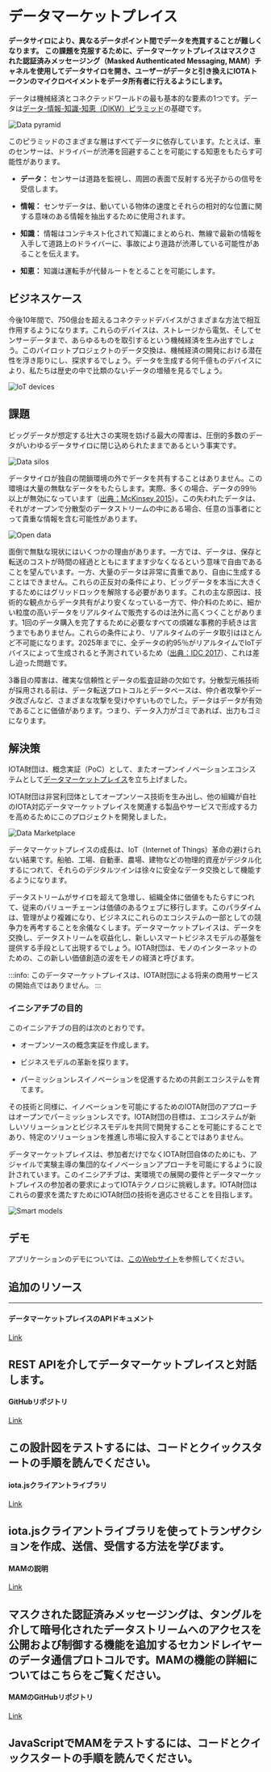 # データマーケットプレイス
<!-- # Data Marketplace overview -->

**データサイロにより、異なるデータポイント間でデータを売買することが難しくなります。 この課題を克服するために、データマーケットプレイスはマスクされた認証済みメッセージング（Masked Authenticated Messaging, MAM）チャネルを使用してデータサイロを開き、ユーザーがデータと引き換えにIOTAトークンのマイクロペイメントをデータ所有者に行えるようにします。**
<!-- **Data silos make it difficult to buy and sell data among different data points. To overcome this challenge, the Data Marketplace uses Masked Authenticated Messaging (MAM) channels to open up the data silos and allow users to make micropayments of IOTA tokens to the data owners in exchange for data.** -->

データは機械経済とコネクテッドワールドの最も基本的な要素の1つです。データは[データ-情報-知識-知恵（DIKW）ピラミッド](https://en.wikipedia.org/wiki/DIKW_pyramid)の基礎です。
<!-- Data is one of the most fundamental ingredients in the machine economy and the connected world. It is the foundation of the Data — Information — Knowledge — Wisdom [(DIKW) pyramid](https://en.wikipedia.org/wiki/DIKW_pyramid). -->

![Data pyramid](../images/data-marketplace-otr-updates.png)

このピラミッドのさまざまな層はすべてデータに依存しています。たとえば、車のセンサーは、ドライバーが渋滞を回避することを可能にする知恵をもたらす可能性があります。
<!-- The different layers of this pyramid all rely on data. For example, sensors on cars can lead to the wisdom that allows drivers to bypass congestion: -->

* **データ：** センサーは道路を監視し、周囲の表面で反射する光子からの信号を受信します。
<!-- * **Data:** Sensors monitor the road and receive signals from the photons that reflect off the surface of their environment -->
* **情報：** センサデータは、動いている物体の速度とそれらの相対的な位置に関する意味のある情報を抽出するために使用されます。
<!-- * **Information:** Sensor data is used to extract meaningful information about the speed of the moving objects and their relative positions -->
* **知識：** 情報はコンテキスト化されて知識にまとめられ、無線で最新の情報を入手して道路上のドライバーに、事故により道路が渋滞している可能性があることを伝えます。
<!-- * **Knowledge:** Information is contextualized and distilled into knowledge, telling the drivers on the road via over-the-air updates that the road may be congested due to a crash -->
* **知恵：** 知識は運転手が代替ルートをとることを可能にします。
<!-- * **Wisdom:** Knowledge allows drivers to take an alternative route -->

## ビジネスケース
<!-- ## Business case -->

今後10年間で、750億台を超えるコネクテッドデバイスがさまざまな方法で相互作用するようになります。これらのデバイスは、ストレージから電気、そしてセンサーデータまで、あらゆるものを取引するという機械経済を生み出すでしょう。このパイロットプロジェクトのデータ交換は、機械経済の開発における潜在性を浮き彫りにし、探求するでしょう。データを生成する何千億ものデバイスにより、私たちは歴史の中で比類のないデータの増殖を見るでしょう。
<!-- Over the next decade, more than 75 billion connected devices will be interacting in different manners. These devices will give rise to a machine economy where they will trade everything from storage to electricity and sensor data. The data trade in this pilot project will highlight and explore the potential in these developments. With the prospect of tens of billions of devices generating data, we will see a proliferation of data that is unmatched in history. -->

![IoT devices](../images/data-marketplace-iot-stats.png)

## 課題
<!-- ## Challenges -->

ビッグデータが想定する壮大さの実現を妨げる最大の障害は、圧倒的多数のデータがいわゆるデータサイロに閉じ込められたままであるという事実です。
<!-- The largest obstacle preventing the fulfillment of the grandeur envisaged by Big Data is the fact that the overwhelming majority of data remains locked in what is called data silos. -->

![Data silos](../images/data-marketplace-data-silos.png)

データサイロが独自の閉鎖環境の外でデータを共有することはありません。この環境は大量の無駄なデータをもたらします。実際、多くの場合、データの99％以上が無効になっています（[出典：McKinsey 2015](https://www.mckinsey.com/mgi/overview/in-the-news/by-2025-internet-of-things-applications-could-have-11-trillion-impact)）。この失われたデータは、それがオープンで分散型のデータストリームの中にある場合、任意の当事者にとって貴重な情報を含む可能性があります。
<!-- Data silos do not, or very rarely, share data outside their own closed environment. This environment leads to enormous quantities of wasted data. In fact, often, over 99% of data is lost to the void ([source: McKinsey 2015](https://www.mckinsey.com/mgi/overview/in-the-news/by-2025-internet-of-things-applications-could-have-11-trillion-impact)). This lost data could contain valuable information to any compensating party if it were in an open, decentralized data stream. -->

![Open data](../images/data-marketplace-open-data.png)

面倒で無駄な現状にはいくつかの理由があります。一方では、データは、保存と転送のコストが時間の経過とともにますます少なくなるという意味で自由であることを望んでいます。一方、大量のデータは非常に貴重であり、自由に生成することはできません。これらの正反対の条件により、ビッグデータを本当に大きくするためにはグリッドロックを解除する必要があります。これの主な原因は、技術的な観点からデータ共有がより安くなっている一方で、仲介料のために、細かい粒度の高いデータをリアルタイムで販売するのは法外に高くつくことがあります。1回のデータ購入を完了するために必要なすべての煩雑な事務的手続きは言うまでもありません。これらの条件により、リアルタイムのデータ取引はほとんど不可能になります。2025年までに、全データの約95％がリアルタイムでIoTデバイスによって生成されると予測されているため（[出典：IDC 2017](https://www.seagate.com/files/www-content/our-story/trends/files/idc-seagate-dataage-whitepaper.pdf)）、これは差し迫った問題です。
<!-- There are several reasons for the cumbersome and wasteful status quo. On the one hand, data wants to be free in the sense that its storage and transmission costs less and less over time. On the other hand, large quantities of data are extremely valuable and are not free to generate. These diametrically opposed conditions cause a gridlock that needs to be broken in order for Big Data to become truly big. A major cause of this is the fact that, while data sharing is becoming cheaper from a technological perspective, it is prohibitively expensive to sell fine, granular data in real-time due to intermediary fees — not to mention all the red tape one has to cut through in order to complete a single data purchase. These conditions make real-time data trade all but impossible. By 2025 it is projected that around 95% of all data will be generated by IoT devices in real-time ([source: IDC 2017](https://www.seagate.com/files/www-content/our-story/trends/files/idc-seagate-dataage-whitepaper.pdf)), so this is a pressing issue. -->

3番目の障害は、確実な信頼性とデータの監査証跡の欠如です。分散型元帳技術が採用される前は、データ転送プロトコルとデータベースは、仲介者攻撃やデータ改ざんなど、さまざまな攻撃を受けやすいものでした。データはデータが有効であることに価値があります。つまり、データ入力がゴミであれば、出力もゴミになります。
<!-- A third obstacle is the lack of ensured authenticity and audit trails of data. Before the adoption of distributed ledger technologies, data transmission protocols and databases were susceptible to various attacks, including middleman attacks and data tampering. Data is only as valuable as it is valid. In short, if the data input is garbage, the output will also be garbage. -->

## 解決策
<!-- ## Solution -->

IOTA財団は、概念実証（PoC）として、またオープンイノベーションエコシステムとして[データマーケットプレイス](https://data.iota.org)を立ち上げました。
<!-- The IOTA Foundation launched the [Data Marketplace](https://data.iota.org) as a proof of concept (PoC) and as an open innovation ecosystem. -->

IOTA財団は非営利団体としてオープンソース技術を生み出し、他の組織が自社のIOTA対応データマーケットプレイスを関連する製品やサービスで形成する力を高めるためにこのプロジェクトを開発しました。
<!-- As a non-profit organisation, the IOTA Foundation has developed this project to produce an open source technology and to empower other organisations to shape their own IOTA-enabled data marketplaces, with associated products and services. -->

![Data Marketplace](../images/data-marketplace.png)

データマーケットプレイスの成長は、IoT（Internet of Things）革命の避けられない結果です。船舶、工場、自動車、農場、建物などの物理的資産がデジタル化するにつれて、それらのデジタルツインは徐々に安全なデータ交換として機能するようになります。
<!-- The growth of data marketplaces is an inevitable result of the IoT (Internet of Things) revolution. As physical assets such as ships, factories, vehicles, farms or buildings become digital, their digital twins will gradually act as secure data exchanges. -->

データストリームがサイロを超えて急増し、組織全体に価値をもたらすにつれて、従来のバリューチェーンは価値のあるウェブに移行します。このパラダイムは、管理がより複雑になり、ビジネスにこれらのエコシステムの一部としての競争力を再考することを余儀なくします。データマーケットプレイスは、データを交換し、データストリームを収益化し、新しいスマートビジネスモデルの基盤を提供する手段として出現するでしょう。IOTA財団は、モノのインターネットのための、この新しい価値創造の波をモノの経済と呼びます。
<!-- As data streams surge across silos and carry value across organisations, traditional value chains will transition into a web of value. This paradigm will be more complex to administer, forcing business to rethink their competitive play as part of these ecosystems. Data marketplaces will emerge as a means to exchange data, monetise data streams and provide the basis of new smart business models. We refer to this new wave of value creation, for the Internet of Everything, as the Economy of Things. -->

:::info:
このデータマーケットプレイスは、IOTA財団による将来の商用サービスの開始点ではありません。
:::
<!-- :::info: -->
<!-- This Data Marketplace is not a launchpad for a future commercial service by the IOTA Foundation. -->
<!-- ::: -->

### イニシアチブの目的
<!-- ### Objectives of the initiative -->

このイニシアチブの目的は次のとおりです。
<!-- The initiative’s objective was to do the following: -->

* オープンソースの概念実証を作成します。
<!-- * Produce an open source proof of concept -->
* ビジネスモデルの革新を探ります。
<!-- * Explore business model innovation -->
* パーミッションレスイノベーションを促進するための共創エコシステムを育てます。
<!-- * Grow a co-creation ecosystem to foster permissionless innovation -->

その技術と同様に、イノベーションを可能にするためのIOTA財団のアプローチはオープンでパーミッションレスです。IOTA財団の目標は、エコシステムが新しいソリューションとビジネスモデルを共同で開発することを可能にすることであり、特定のソリューションを推進し市場に投入することではありません。
<!-- Like its technology, the IOTA Foundation’s approach to enabling innovation is open and permissionless. Our ambition is to enable the ecosystem to co-create and develop new solutions and business models, but not to drive and push specific solutions to market. -->

データマーケットプレイスは、参加者だけでなくIOTA財団自体のためにも、アジャイルで実験主導の集団的なイノベーションアプローチを可能にするように設計されています。このイニシアチブは、実環境での展開の要件とデータマーケットプレイスの参加者の要求によってIOTAテクノロジに挑戦します。IOTA財団はこれらの要求を満たすためにIOTA財団の技術を適応させることを目指します。
<!-- The Data Marketplace is designed to enable an agile, experiment-driven and collective approach to innovation for its participants, but also for the IOTA Foundation itself. This initiative challenges the IOTA technology with the requirements of real life deployments and the demand of the Data Marketplace participants. We aim to adapt our technology to meet these demands. -->

![Smart models](../images/data-marketplace-smart-models.png)

## デモ
<!-- ## Demo -->

アプリケーションのデモについては、[このWebサイト](https://data.iota.org/)を参照してください。
<!-- See this website for a [demonstration of the application](https://data.iota.org/). -->

## 追加のリソース
<!-- ## Additional resources -->

---------------
#### データマーケットプレイスのAPIドキュメント ####
[Link](https://data.iota.org/static/docs)

REST APIを介してデータマーケットプレイスと対話します。
---
#### GitHubリポジトリ ####
[Link](https://github.com/iotaledger/data-marketplace)

この設計図をテストするには、コードとクイックスタートの手順を読んでください。
---
#### iota.jsクライアントライブラリ ####
[Link](root://iota-js/0.1/introduction/overview.md)

iota.jsクライアントライブラリを使ってトランザクションを作成、送信、受信する方法を学びます。
---
#### MAMの説明 ####
[Link](https://blog.iota.org/introducing-masked-authenticated-messaging-e55c1822d50e)

マスクされた認証済みメッセージングは、タングルを介して暗号化されたデータストリームへのアクセスを公開および制御する機能を追加するセカンドレイヤーのデータ通信プロトコルです。MAMの機能の詳細についてはこちらをご覧ください。
---
#### MAMのGitHubリポジトリ ####
[Link](https://github.com/iotaledger/mam.client.js)

JavaScriptでMAMをテストするには、コードとクイックスタートの手順を読んでください。
---------------
